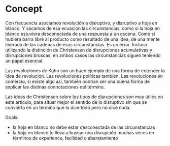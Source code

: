 # Concept

Con frecuencia asociamos revolución a disruptivo, y disruptivo a hoja en blanco. Y sacamos de esa ecuación las circunstancias, como si la hoja en blanco estuviera desconectada de una respuesta a un escena. Como si hubiera barra libre al producto como resultado de una idea, de una mente liberada de las cadenas de esas circunstancias. Es un error. Incluso utilizando la distinción de Christensen de disrupciones acumulativas y disrupciones bruscas, en ambos casos las circunstancias siguen teniendo un papel esencial.

Las revoluciones de Kuhn son un buen ejemplo de una forma de entender la idea de revolución. Las revoluciones políticas también. Las revoluciones en comercio, si existe algo así, también podrían ser una buena forma de explicar las distinas connotaciones del término.

Las ideas de Christensen sobre los tipos de disrupciones son muy útiles en este artículo, para situar mejor el sentido de lo disruptivo sin que se convierta en un término que lo dice todo pero no dice nada.

Goals:

- la hoja en blanco no debe estar desconectada de las circunstancias
- la hoja en blanco te lleva a buscar una disrupción muchas veces en términos de experience, facilidad o abaratamiento
